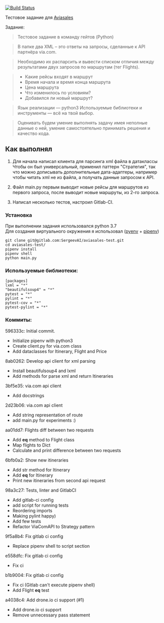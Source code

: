 [![Build Status](https://sergeevai.tk/api/badges/SergeevAI/aviasales-test/status.svg)](https://sergeevai.tk/SergeevAI/aviasales-test)

Тестовое задание для [Aviasales](https://www.aviasales.ru/)

Задание:

> Тестовое задание в команду гейтов (Python)

> В папке два XML – это ответы на запросы, сделанные к API партнёра via.com.

>Необходимо их распарсить и вывести списком отличия между результатами двух запросов по маршрутам (тег Flights).

> * Какие рейсы входят в маршрут
> * Время начала и время конца маршрута
> * Цена маршрута
> * Что изменилось по условиям?
> * Добавился ли новый маршрут?

> Язык реализации — python3
> Используемые библиотеки и инструменты — всё на твой выбор.

> Оценивать будем умение выполнять задачу имея неполные данные о ней,
умение самостоятельно принимать решения и качество кода.


## Как выполнял
1. Для начала написал клиента для парсинга xml файла в датаклассы
Чтобы он был универсальный, применил паттерн "Стратегия",
так что можно дописывать дополнительные дата-адаптеры,
например чтобы читать xml не из файла, а получать данные запросом к API.

2. Файл main.py первым выводит новые рейсы для маршрутов из первого запроса, после выводит новые маршруты, из 2-го запроса.

3. Написал несколько тестов, настроил Gitlab-CI.


### Установка
При выполнении задания использовался python 3.7  
Для создания виртуального окружения я использовал ([pyenv](https://github.com/pyenv/pyenv) + [pipenv](https://github.com/pypa/pipenv))
```
git clone git@gitlab.com:SergeevAI/aviasales-test.git
cd aviasales-test/
pipenv install
pipenv shell
python main.py
```

### Используемые библиотеки:
```
[packages]
lxml = "*"
"beautifulsoup4" = "*"
pytest = "*"
pylint = "*"
pytest-cov = "*"
pytest-pylint = "*"
```

### Коммиты:

596333c: Initial commit.

 - Initialize pipenv with python3
 - Create client.py for via.com class
 - Add dataclasses for Itinerary, Flight and Price

8ab0262: Develop api client for xml parsing

 - Install beautifulsoup4 and lxml
 - Add methods for parse xml and return Itineraries

3bf5e35: via.com api client
 - Add docstrings

2d23b06: via.com api client
 - Add string representation of route
 - add main.py for experiments :)

aa01dd7: Flights diff between two requests
 - Add __eq__ method to Flight class
 - Map flights to Dict
 - Calculate and print difference between two requests
 
 6bfb0a2: Show new itineraries
 - Add str method for Itinerary
 - Add __eq__ for Itinerary
 - Print new itineraries from second api request

98a3c27: Tests, linter and GitlabCI
 - Add gitlab-ci config
 - add script for running tests
 - Reordering imports
 - Making pylint happy)
 - Add few tests
 - Refactor ViaComAPI to Strategy pattern

9f5a8b4: Fix gitlab ci config
 - Replace pipenv shell to script section

e558dfc: Fix gitlab ci config
 - Fix ci

b1b9004: Fix gitlab ci config
 - Fix ci (Gitlab can't execute pipenv shell)
 - Add Flight __eq__ test
 
 a4038c4: Add drone.io ci support (#1)
 - Add drone.io ci support
 - Remove unnecessary pass statement
